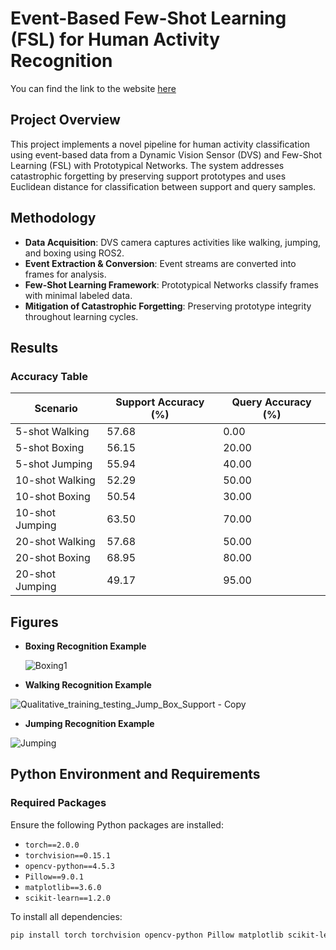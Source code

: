 # Event-Based Few-Shot Learning (FSL) for Human Activity Recognition

You can find the link to the website [here](https://mohammadbelalirshaid.github.io/HAR-FSL/)

## Project Overview
This project implements a novel pipeline for human activity classification using event-based data from a Dynamic Vision Sensor (DVS) and Few-Shot Learning (FSL) with Prototypical Networks. The system addresses catastrophic forgetting by preserving support prototypes and uses Euclidean distance for classification between support and query samples.

## Methodology
- **Data Acquisition**: DVS camera captures activities like walking, jumping, and boxing using ROS2.
- **Event Extraction & Conversion**: Event streams are converted into frames for analysis.
- **Few-Shot Learning Framework**: Prototypical Networks classify frames with minimal labeled data.
- **Mitigation of Catastrophic Forgetting**: Preserving prototype integrity throughout learning cycles.

## Results
### Accuracy Table
| Scenario        | Support Accuracy (%) | Query Accuracy (%) |
| --------------- | -------------------- | ------------------ |
| 5-shot Walking  | 57.68                | 0.00               |
| 5-shot Boxing   | 56.15                | 20.00              |
| 5-shot Jumping  | 55.94                | 40.00              |
| 10-shot Walking | 52.29                | 50.00              |
| 10-shot Boxing  | 50.54                | 30.00              |
| 10-shot Jumping | 63.50                | 70.00              |
| 20-shot Walking | 57.68                | 50.00              |
| 20-shot Boxing  | 68.95                | 80.00              |
| 20-shot Jumping | 49.17                | 95.00              |

## Figures
- **Boxing Recognition Example**
  
  ![Boxing1](https://github.com/user-attachments/assets/8bc394fa-1613-42e4-8d69-cde1673fb8b7)

- **Walking Recognition Example**
  
![Qualitative_training_testing_Jump_Box_Support - Copy](https://github.com/user-attachments/assets/80a90f74-9d40-4356-8801-e570f98ae0e8)

- **Jumping Recognition Example**
  
![Jumping](https://github.com/user-attachments/assets/db31477e-d86c-4255-9252-4c2b47d0ff24)

## Python Environment and Requirements
### Required Packages
Ensure the following Python packages are installed:
- `torch==2.0.0`
- `torchvision==0.15.1`
- `opencv-python==4.5.3`
- `Pillow==9.0.1`
- `matplotlib==3.6.0`
- `scikit-learn==1.2.0`

To install all dependencies:
```bash
pip install torch torchvision opencv-python Pillow matplotlib scikit-learn

